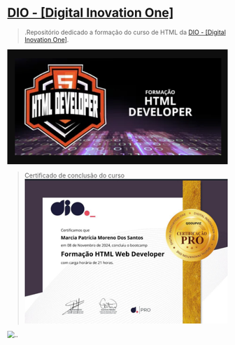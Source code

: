 # <a href="https://web.dio.me/">DIO - [Digital Inovation One]</a>
> .Repositório dedicado a formação do curso de HTML da <a href="https://web.dio.me/">DIO - [Digital Inovation One]</a>.

![..](https://github.com/MarciaMoreno/HTML_DIO/blob/main/Captura%20de%20tela%202025-01-12%20081509.png?raw=true)

>Certificado de conclusão do curso
![..](https://github.com/MarciaMoreno/HTML_DIO/blob/main/print-certificado-HTML.png?raw=true)

![..](https://github.com/MarciaMoreno/CSS_DIO/blob/main/Captura%20de%20tela%202025-01-12%20081955.png?raw=true)


